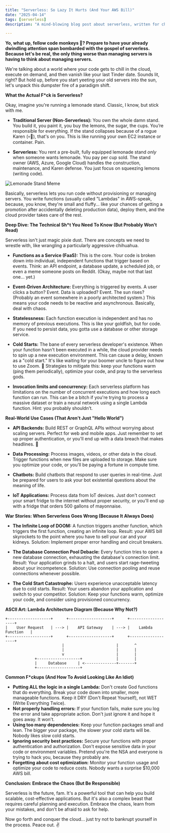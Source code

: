 ```yaml
---
title: "Serverless: So Lazy It Hurts (And Your AWS Bill)"
date: "2025-04-14"
tags: [serverless]
description: "A mind-blowing blog post about serverless, written for chaotic Gen Z engineers who just wanna chill and not manage servers... until the bill comes."

---
```


**Yo, what up, fellow code monkeys 🐒? Prepare to have your already dwindling attention span bombarded with the gospel of serverless. Because let's be real, the only thing worse than managing servers is having to think about managing servers.**

We're talking about a world where your code gets to chill in the cloud, execute on demand, and then vanish like your last Tinder date. Sounds lit, right? But hold up, before you start yeeting your old servers into the sun, let's unpack this dumpster fire of a paradigm shift.

**What the Actual F*ck is Serverless?**

Okay, imagine you're running a lemonade stand. Classic, I know, but stick with me.

*   **Traditional Server (Non-Serverless):** You own the whole damn stand. You build it, you paint it, you buy the lemons, the sugar, the cups. You’re responsible for everything. If the stand collapses because of a rogue Karen (💀🙏), that's on you. This is like running your own EC2 instance or container. Pain.

*   **Serverless:** You rent a pre-built, fully equipped lemonade stand *only* when someone wants lemonade. You pay per cup sold. The stand owner (AWS, Azure, Google Cloud) handles the construction, maintenance, and Karen defense. You just focus on squeezing lemons (writing code).

![Lemonade Stand Meme](https://i.kym-cdn.com/photos/images/newsfeed/001/831/534/9ae.jpg)

Basically, serverless lets you run code without provisioning or managing servers. You write functions (usually called "Lambdas" in AWS-speak, because, you know, they're small and fluffy... like your chances of getting a promotion after accidentally deleting production data), deploy them, and the cloud provider takes care of the rest.

**Deep Dive: The Technical Sh*t You Need To Know (But Probably Won't Read)**

Serverless isn't just magic pixie dust. There are concepts we need to wrestle with, like wrangling a particularly aggressive chihuahua.

*   **Functions as a Service (FaaS):** This is the core. Your code is broken down into individual, independent functions that trigger based on events. Think: an API endpoint, a database update, a scheduled job, or even a meme someone posts on Reddit. (Okay, maybe not that last one... yet.)

*   **Event-Driven Architecture:** Everything is triggered by events. A user clicks a button? Event. Data is uploaded? Event. The sun rises? (Probably an event somewhere in a poorly architected system.) This means your code needs to be reactive and asynchronous. Basically, deal with chaos.

*   **Statelessness:** Each function execution is independent and has no memory of previous executions. This is like your goldfish, but for code. If you need to persist data, you gotta use a database or other storage service.

*   **Cold Starts:** The bane of every serverless developer's existence. When your function hasn't been executed in a while, the cloud provider needs to spin up a new execution environment. This can cause a delay, known as a "cold start." It's like waiting for your boomer uncle to figure out how to use Zoom. 🐌 Strategies to mitigate this: keep your functions warm (ping them periodically), optimize your code, and pray to the serverless gods.

*   **Invocation limits and concurrency:** Each serverless platform has limitations on the number of concurrent executions and how long each function can run. This can be a bitch if you're trying to process a massive dataset or train a neural network using a single Lambda function. Hint: you probably shouldn’t.

**Real-World Use Cases (That Aren't Just "Hello World")**

*   **API Backends:** Build REST or GraphQL APIs without worrying about scaling servers. Perfect for web and mobile apps. Just remember to set up proper authentication, or you'll end up with a data breach that makes headlines. 😬

*   **Data Processing:** Process images, videos, or other data in the cloud. Trigger functions when new files are uploaded to storage. Make sure you optimize your code, or you'll be paying a fortune in compute time.

*   **Chatbots:** Build chatbots that respond to user queries in real-time. Just be prepared for users to ask your bot existential questions about the meaning of life.

*   **IoT Applications:** Process data from IoT devices. Just don't connect your smart fridge to the internet without proper security, or you'll end up with a fridge that orders 500 gallons of mayonnaise.

**War Stories: When Serverless Goes Wrong (Because It Always Does)**

*   **The Infinite Loop of DOOM:** A function triggers another function, which triggers the first function, creating an infinite loop. Result: your AWS bill skyrockets to the point where you have to sell your car and your kidneys. Solution: Implement proper error handling and circuit breakers.

*   **The Database Connection Pool Debacle:** Every function tries to open a new database connection, exhausting the database's connection limit. Result: Your application grinds to a halt, and users start rage-tweeting about your incompetence. Solution: Use connection pooling and reuse connections whenever possible.

*   **The Cold Start Catastrophe:** Users experience unacceptable latency due to cold starts. Result: Your users abandon your application and switch to your competitor. Solution: Keep your functions warm, optimize your code, and consider using provisioned concurrency.

**ASCII Art: Lambda Architecture Diagram (Because Why Not?)**

```
+-------------------+      +-------------------+      +-------------------+
|    User Request   | ---> |    API Gateway    | ---> |    Lambda Function   |
+-------------------+      +-------------------+      +-------------------+
                         |                       |       ^
                         |                       |       |
                         v                       |       |
             +-------------------+               |       |
             |     Database     | <--------------+-------+
             +-------------------+

```

**Common F\*ckups (And How To Avoid Looking Like An Idiot)**

*   **Putting ALL the logic in a single Lambda:** Don't create God functions that do everything. Break your code down into smaller, more manageable functions. Keep it DRY (Don't Repeat Yourself), not WET (Write Everything Twice).
*   **Not properly handling errors:** If your function fails, make sure you log the error and take appropriate action. Don't just ignore it and hope it goes away. It won't.
*   **Using too many dependencies:** Keep your function packages small and lean. The bigger your package, the slower your cold starts will be. Nobody likes slow cold starts.
*   **Ignoring security best practices:** Secure your functions with proper authentication and authorization. Don't expose sensitive data in your code or environment variables. Pretend you're the NSA and everyone is trying to hack you, because they probably are.
*   **Forgetting about cost optimization:** Monitor your function usage and optimize your code to reduce costs. Nobody wants a surprise $10,000 AWS bill.

**Conclusion: Embrace the Chaos (But Be Responsible)**

Serverless is the future, fam. It's a powerful tool that can help you build scalable, cost-effective applications. But it's also a complex beast that requires careful planning and execution. Embrace the chaos, learn from your mistakes, and don't be afraid to ask for help.

Now go forth and conquer the cloud... just try not to bankrupt yourself in the process. Peace out. ✌️
